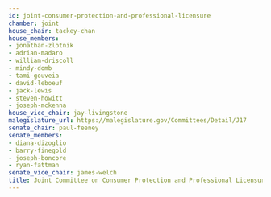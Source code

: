 ```yaml
---
id: joint-consumer-protection-and-professional-licensure
chamber: joint
house_chair: tackey-chan
house_members:
- jonathan-zlotnik
- adrian-madaro
- william-driscoll
- mindy-domb
- tami-gouveia
- david-leboeuf
- jack-lewis
- steven-howitt
- joseph-mckenna
house_vice_chair: jay-livingstone
malegislature_url: https://malegislature.gov/Committees/Detail/J17
senate_chair: paul-feeney
senate_members:
- diana-dizoglio
- barry-finegold
- joseph-boncore
- ryan-fattman
senate_vice_chair: james-welch
title: Joint Committee on Consumer Protection and Professional Licensure
---
```

